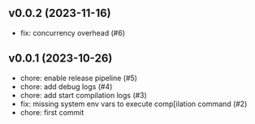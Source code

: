 ## v0.0.2 (2023-11-16)


- fix: concurrency overhead (#6)

## v0.0.1 (2023-10-26)


- chore: enable release pipeline (#5)
- chore: add debug logs (#4)
- chore: add start compilation logs (#3)
- fix: missing system env vars to execute comp[ilation command (#2)
- chore: first commit
